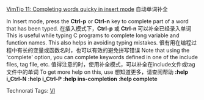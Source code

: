 <html><body><div><a href="http://vim.sourceforge.net/tip_view.php?tip_id=11">VimTip 11: Completing words quicky in insert mode</a>
自动单词补全


In Insert mode, press the <span style="font-weight:bold;">Ctrl-p</span> or <span style="font-weight:bold;">Ctrl-n</span> key to complete part of a word that has been typed.
在插入模式下，<span style="font-weight:bold;">Ctrl-p</span> 或 <span style="font-weight:bold;">Ctrl-n </span>可以补全已经录入单词
This
is useful while typing C programs to complete long variable and
function names. This also helps in avoiding typing mistakes.
很有用在编程过程中有长的变量或函数名时，也可以有效的避免拼写错误
Note that using the 'complete' option, you can complete keywords defined in one of the include files, tag file, etc.
值得注意的时，使用补全模式，可以补全在include文件或tag文件中的单词
To get more help on this, use
想知道更多，请查阅帮助
<span style="font-weight:bold;">:help i_Ctrl-N</span> <span style="font-weight:bold;">:help i_Ctrl-P</span> <span style="font-weight:bold;">:help ins-completion</span> <span style="font-weight:bold;">:help complete</span>

Technorati Tags: <a href="http://technorati.com/tag/VI" rel="tag">VI</a>

<a href="http://technorati.com/tag/VI" rel="tag"></a></div></body></html>